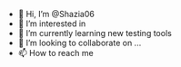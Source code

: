 - 👋 Hi, I’m @Shazia06
- 👀 I’m interested in 
- 🌱 I’m currently learning new testing tools
- 💞️ I’m looking to collaborate on ...
- 📫 How to reach me 

<!---
Shazia06/Shazia06 is a ✨ special ✨ repository because its `README.md` (this file) appears on your GitHub profile.
You can click the Preview link to take a look at your changes.
--->
